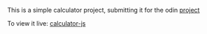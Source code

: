 This is a simple calculator project, submitting it for the odin [project](https://www.theodinproject.com/lessons/foundations-calculator)

To view it live: [calculator-js](https://caals666.github.io/calculator-js)